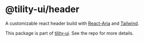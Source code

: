 # @tility-ui/header

A customizable react header build with [React-Aria](https://github.com/adobe/react-spectrum) and [Tailwind](https://tailwindcss.com).

This package is part of [tility-ui](https://github.com/v1ctr/tility-ui). See the repo for more details.
